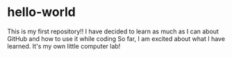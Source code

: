 # hello-world
This is my first repository!!
I have decided to learn as much as I can about GitHub and how to use it while coding
So far, I am excited about what I have learned. It's my own little computer lab!

